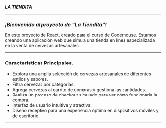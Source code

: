  **_LA TIENDITA_**
___
### _¡Bienvenido al proyecto de "La Tiendita"!_
En este proyecto de React, creado para el curso de Coderhouse. 
Estamos creando una aplicación web que simula una tienda en línea especializada en la venta de cervezas artesanales.
___

### Caracteristicas Principales.
* Explora una amplia selección de cervezas artesanales de diferentes estilos y sabores.
* Filtra cervezas por categorías.
* Agrega cervezas al carrito de compras y gestiona las cantidades.
* Realiza un proceso de checkout simulado para ver cómo funcionaría la compra.
* Interfaz de usuario intuitiva y atractiva.
* Diseño receptivo para una experiencia óptima en dispositivos móviles y de escritorio.

___



